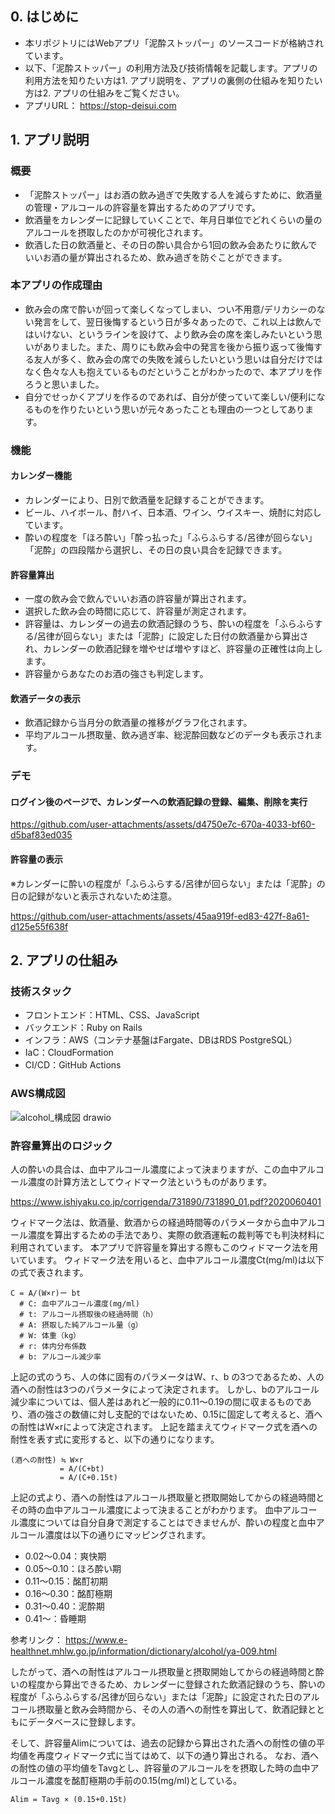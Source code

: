 ## 0. はじめに
- 本リポジトリにはWebアプリ「泥酔ストッパー」のソースコードが格納されています。
- 以下、「泥酔ストッパー」の利用方法及び技術情報を記載します。アプリの利用方法を知りたい方は1. アプリ説明を、アプリの裏側の仕組みを知りたい方は2. アプリの仕組みをご覧ください。
- アプリURL：
https://stop-deisui.com

## 1. アプリ説明
### 概要
- 「泥酔ストッパー」はお酒の飲み過ぎで失敗する人を減らすために、飲酒量の管理・アルコールの許容量を算出するためのアプリです。
- 飲酒量をカレンダーに記録していくことで、年月日単位でどれくらいの量のアルコールを摂取したのかが可視化されます。
- 飲酒した日の飲酒量と、その日の酔い具合から1回の飲み会あたりに飲んでいいお酒の量が算出されるため、飲み過ぎを防ぐことができます。

### 本アプリの作成理由
- 飲み会の席で酔いが回って楽しくなってしまい、つい不用意/デリカシーのない発言をして、翌日後悔するという日が多々あったので、これ以上は飲んではいけない、というラインを設けて、より飲み会の席を楽しみたいという思いがありました。また、周りにも飲み会中の発言を後から振り返って後悔する友人が多く、飲み会の席での失敗を減らしたいという思いは自分だけではなく色々な人も抱えているものだということがわかったので、本アプリを作ろうと思いました。
- 自分でせっかくアプリを作るのであれば、自分が使っていて楽しい/便利になるものを作りたいという思いが元々あったことも理由の一つとしてあります。

### 機能
#### カレンダー機能
- カレンダーにより、日別で飲酒量を記録することができます。
- ビール、ハイボール、酎ハイ、日本酒、ワイン、ウイスキー、焼酎に対応しています。
- 酔いの程度を「ほろ酔い」「酔っ払った」「ふらふらする/呂律が回らない」「泥酔」の四段階から選択し、その日の良い具合を記録できます。

#### 許容量算出
- 一度の飲み会で飲んでいいお酒の許容量が算出されます。
- 選択した飲み会の時間に応じて、許容量が測定されます。
- 許容量は、カレンダーの過去の飲酒記録のうち、酔いの程度を「ふらふらする/呂律が回らない」または「泥酔」に設定した日付の飲酒量から算出され、カレンダーの飲酒記録を増やせば増やすほど、許容量の正確性は向上します。
- 許容量からあなたのお酒の強さも判定します。

#### 飲酒データの表示
- 飲酒記録から当月分の飲酒量の推移がグラフ化されます。
- 平均アルコール摂取量、飲み過ぎ率、総泥酔回数などのデータも表示されます。

### デモ
#### ログイン後のページで、カレンダーへの飲酒記録の登録、編集、削除を実行


https://github.com/user-attachments/assets/d4750e7c-670a-4033-bf60-d5baf83ed035


#### 許容量の表示
※カレンダーに酔いの程度が「ふらふらする/呂律が回らない」または「泥酔」の日の記録がないと表示されないため注意。


https://github.com/user-attachments/assets/45aa919f-ed83-427f-8a61-d125e55f638f



## 2. アプリの仕組み
### 技術スタック
- フロントエンド：HTML、CSS、JavaScript
- バックエンド：Ruby on Rails
- インフラ：AWS（コンテナ基盤はFargate、DBはRDS PostgreSQL）
- IaC：CloudFormation
- CI/CD：GitHub Actions

### AWS構成図
![alcohol_構成図 drawio](https://github.com/user-attachments/assets/9809d438-a314-4df5-afce-a42b1771e5da)

### 許容量算出のロジック
人の酔いの具合は、血中アルコール濃度によって決まりますが、この血中アルコール濃度の計算方法としてウィドマーク法というものがあります。

https://www.ishiyaku.co.jp/corrigenda/731890/731890_01.pdf?2020060401

ウィドマーク法は、飲酒量、飲酒からの経過時間等のパラメータから血中アルコール濃度を算出するための手法であり、実際の飲酒運転の裁判等でも判決材料に利用されています。
本アプリで許容量を算出する際もこのウィドマーク法を用いています。
ウィドマーク法を用いると、血中アルコール濃度Ct(mg/ml)は以下の式で表されます。
```
C = A/(W×r)ー bt
  # C: 血中アルコール濃度(mg/ml)
  # t: アルコール摂取後の経過時間（h）
  # A: 摂取した純アルコール量（g）
  # W: 体重（kg）
  # r: 体内分布係数 
  # b: アルコール減少率
```
上記の式のうち、人の体に固有のパラメータはW、r、b の3つであるため、人の酒への耐性は3つのパラメータによって決定されます。
しかし、bのアルコール減少率については、個人差はあれど一般的に0.11〜0.19の間に収まるものであり、酒の強さの数値に対し支配的ではないため、0.15に固定して考えると、酒への耐性はW×rによって決定されます。
上記を踏まえてウィドマーク式を酒への耐性を表す式に変形すると、以下の通りになります。
```
(酒への耐性) ≒ W×r
           = A/(C+bt)
           = A/(C+0.15t)
```
上記の式より、酒への耐性はアルコール摂取量と摂取開始してからの経過時間とその時の血中アルコール濃度によって決まることがわかります。
血中アルコール濃度については自分自身で測定することはできませんが、酔いの程度と血中アルコール濃度は以下の通りにマッピングされます。
- 0.02～0.04：爽快期
- 0.05～0.10：ほろ酔い期
- 0.11～0.15：酩酊初期
- 0.16～0.30：酩酊極期
- 0.31～0.40：泥酔期
- 0.41～：昏睡期

参考リンク：
https://www.e-healthnet.mhlw.go.jp/information/dictionary/alcohol/ya-009.html

したがって、酒への耐性はアルコール摂取量と摂取開始してからの経過時間と酔いの程度から算出できるため、カレンダーに登録された飲酒記録のうち、酔いの程度が「ふらふらする/呂律が回らない」または「泥酔」に設定された日のアルコール摂取量と飲み会時間から、その人の酒への耐性を算出して、飲酒記録とともにデータベースに登録します。

そして、許容量Alimについては、過去の記録から算出された酒への耐性の値の平均値を再度ウィドマーク式に当てはめて、以下の通り算出される。
なお、酒への耐性の値の平均値をTavgとし、許容量のアルコールをを摂取した時の血中アルコール濃度を酩酊極期の手前の0.15(mg/ml)としている。

```
Alim = Tavg × (0.15+0.15t)
```

